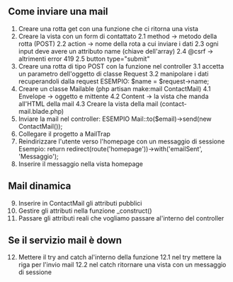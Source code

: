 ## Come inviare una mail
1. Creare una rotta get con una funzione che ci ritorna una vista
2. Creare la vista con un form di contattato
    2.1 method -> metodo della rotta (POST)
    2.2 action -> nome della rota a cui inviare i dati
    2.3 ogni input deve avere un attributo name (chiave dell'array)
    2.4 @csrf -> altrimenti error 419
    2.5 button type="submit" 
3. Creare una rotta di tipo POST con la funzione nel controller
    3.1 accetta un parametro dell'oggetto di classe Request 
    3.2 manipolare i dati recuperandoli dalla request
        ESEMPIO: $name = $request->name;
4. Creare un classe Mailable (php artisan make:mail ContactMail)
    4.1 Envelope -> oggetto e mittente 
    4.2 Content -> la vista che manda all'HTML della mail
    4.3 Creare la vista della mail (contact-mail.blade.php)
5. Inviare la mail nel controller:
    ESEMPIO Mail::to($email)->send(new ContactMail());
6. Collegare il progetto a MailTrap 
7. Reindirizzare l'utente verso l'homepage con un messaggio di sessione
    Esempio: return redirect(route('homepage'))->with('emailSent', 'Messaggio');
8. Inserire il messaggio nella vista homepage 

## Mail dinamica
9. Inserire in ContactMail gli attributi pubblici
10. Gestire gli attributi nella funzione _construct()
11. Passare gli attributi reali che vogliamo passare al'interno del controller

## Se il servizio mail è down
12. Mettere il try and catch al'interno della funzione
    12.1 nel try mettere la riga per l'invio mail
    12.2 nel catch ritornare una vista con un messaggio di sessione